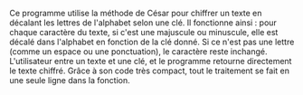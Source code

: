 Ce programme utilise la méthode de César pour chiffrer un texte en décalant les lettres de l'alphabet selon une clé. Il fonctionne ainsi : pour chaque caractère du texte, si c'est une majuscule ou minuscule, elle
est décalé dans l'alphabet en fonction de la clé donné. Si ce n'est pas une lettre (comme un espace ou une ponctuation), le caractère reste inchangé. L'utilisateur entre un texte et une clé, et le programme
retourne directement le texte chiffré. Grâce à son code très compact, tout le traitement se fait en une seule ligne dans la fonction.

